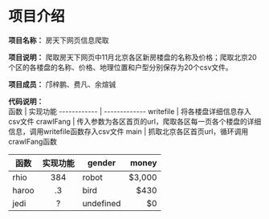 项目介绍
=================

**项目名称：** 房天下网页信息爬取

**项目说明：** 爬取房天下网页中11月北京各区新房楼盘的名称及价格；爬取北京20个区的各楼盘的名称、价格、地理位置和户型分别保存为20个csv文件。

**项目成员：** 邝梓鹏、费凡、余煊铖

**代码说明：**<br/>
函数 | 实现功能
------------ | -------------
writefile | 将各楼盘详细信息存入csv文件
crawlFang | 传入参数为各区首页的url，爬取各区每一页各个楼盘的详细信息，调用writefile函数存入csv文件
main | 抓取北京各区首页url，循环调用crawlFang函数

| 函数  | 实现功能 | gender    | money  |
|-------|:---:|-----------|-------:|
| rhio  | 384 | robot     | $3,000 |
| haroo | .3  | bird      | $430   |
| jedi  | ?   | undefined | $0     |

